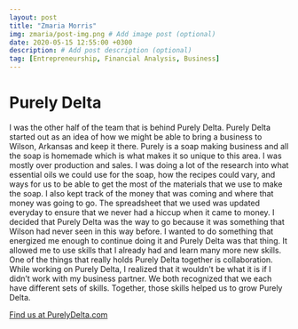 ```yaml
---
layout: post
title: "Zmaria Morris"
img: zmaria/post-img.png # Add image post (optional)
date: 2020-05-15 12:55:00 +0300
description: # Add post description (optional)
tag: [Entrepreneurship, Financial Analysis, Business]
---
```

# Purely Delta
I was the other half of the team that is behind Purely Delta. Purely Delta started out as an idea of how we might be able to bring a business to Wilson, Arkansas and keep it there. Purely is a soap making business and all the soap is homemade which is what makes it so unique to this area.
I was mostly over production and sales. I was doing a lot of the research into what essential oils we could use for the soap, how the recipes could vary, and ways for us to be able to get the most of the materials that we use to make the soap. I also kept track of the money that was coming and where that money was going to go. The spreadsheet that we used was updated everyday to ensure that we never had a hiccup when it came to money.
I decided that Purely Delta was the way to go because it was something that Wilson had never seen in this way before. I wanted to do something that energized me enough to continue doing it and Purely Delta was that thing. It allowed me to use skills that I already had and learn many more new skills. One of the things that really holds Purely Delta together is collaboration. While working on Purely Delta, I realized that it wouldn't be what it is if I didn’t work with my business partner. We both recognized that we each have different sets of skills. Together, those skills helped us to grow Purely Delta.

[Find us at PurelyDelta.com](https://purelydelta.com/)
